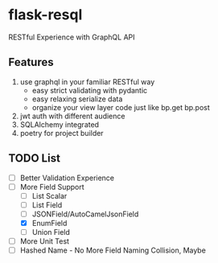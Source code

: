 # flask-resql

RESTful Experience with GraphQL API

## Features

1. use graphql in your familiar RESTful way
    - easy strict validating with pydantic
    - easy relaxing serialize data
    - organize your view layer code just like bp.get bp.post
2. jwt auth with different audience
3. SQLAlchemy integrated
4. poetry for project builder

## TODO List

- [ ] Better Validation Experience
- [ ] More Field Support
    - [ ] List Scalar
    - [ ] List Field
    - [ ] JSONField/AutoCamelJsonField
    - [X] EnumField
    - [ ] Union Field
- [ ] More Unit Test
- [ ] Hashed Name - No More Field Naming Collision, Maybe
